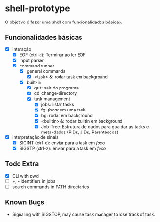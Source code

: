 # shell-prototype

O objetivo é fazer uma shell com funcionalidades básicas.

## Funcionalidades básicas

 - [X] interação
	 - [X] EOF (ctrl-d): Terminar ao ler EOF
	 - [X] input parser
	 - [X] command runner
		- [X] general commands
			 - [X] \<task\> &: rodar task em background
		- [X] built-in
			 - [X] quit: sair do programa
			 - [X] cd: change-directory
			 - [X] task management
				 - [X] jobs: listar tasks
				 - [X] fg: *focar* em uma task
				 - [X] bg: rodar em background
				 - [X] \<builtin\> &: rodar builtin em background
				 - [X] Job-Tree: Estrutura de dados para guardar as tasks
						e meta-dados
						(PIDs, JIDs, Parentescos)

 - [X] interpretação de sinais
	 - [X] SIGINT (ctrl-c): enviar para a task em *foco*
	 - [X] SIGSTP (ctrl-z): enviar para a task em *foco*

## Todo Extra

 - [X] CLI with pwd
 - [ ] +, - identifiers in jobs
 - [ ] search commands in PATH directories

## Known Bugs

 - Signaling with SIGSTOP, may cause task manager to lose track of task.
